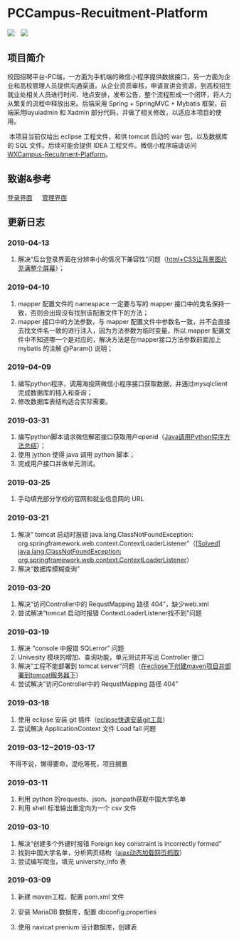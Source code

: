 # PCCampus-Recuitment-Platform

![](<https://img.shields.io/badge/layuiadmin-2.0-green.svg>)&emsp;![](<https://img.shields.io/badge/Xadmin-2.1-blue.svg>)

## 项目简介

​	校园招聘平台-PC端，一方面为手机端的微信小程序提供数据接口，另一方面为企业和高校管理人员提供沟通渠道。从企业资质审核，申请宣讲会资源，到高校招生就业处相关人员进行时间、地点安排，发布公告，整个流程形成一个闭环，将人力从繁复的流程中释放出来。后端采用 Spring + SpringMVC + Mybatis 框架，前端采用layuiadmin 和 Xadmin 部分代码，并做了相关修改，以适应本项目的使用。

​	本项目当前仅给出 eclipse 工程文件，和供 tomcat 启动的 war 包，以及数据库的 SQL 文件。后续可能会提供 IDEA 工程文件。微信小程序端请访问 [WXCampus-Recuitment-Platform](https://github.com/a1bum/WXCampus-Recruitment-Platform)。

## 致谢&参考

[登录界面](https://gitee.com/layuicms/layuicms) &emsp; [管理界面](https://gitee.com/daniuit/X-admin/)

## 更新日志

### 2019-04-13

1. 解决“后台登录界面在分辨率小的情况下兼容性”问题（[html+CSS让背景图片充满整个屏幕](https://blog.csdn.net/u011846249/article/details/78283844)）；

### 2019-04-10

1. mapper 配置文件的 namespace 一定要与写的 mapper 接口中的类名保持一致，否则会出现没有找到该配置文件下的方法；
2. mapper 接口中的方法参数，与 mapper 配置文件中参数名一致，并不会直接去找文件名一致的进行注入，因为方法参数为临时变量，所以 mapper 配置文件中不知道哪一个是对应的，解决方法是在mapper接口方法参数前面加上 mybatis 的注解 @Param() 说明；

### 2019-04-09

1. 编写python程序，调用海投网微信小程序接口获取数据，并通过mysqlclient完成数据库的插入和查询；
2. 修改数据库表结构适合实际需要。

### 2019-03-31

1. 编写python脚本请求微信解密接口获取用户openid（[Java调用Python程序方法总结](https://blog.csdn.net/IT_xiao_bai/article/details/79074988)）；
2. 使用 jython 使得 java 调用 python 脚本；
3. 完成用户接口并做单元测试。

### 2019-03-25

1. 手动填充部分学校的官网和就业信息网的 URL

### 2019-03-21

1. 解决“ tomcat 启动时报错 java.lang.ClassNotFoundException: org.springframework.web.context.ContextLoaderListener”（[[Solved] java.lang.ClassNotFoundException: org.springframework.web.context.ContextLoaderListener](https://howtodoinjava.com/spring-core/solved-java-lang-classnotfoundexception-org-springframework-web-context-contextloaderlistener/)）
2. 解决“数据库模糊查询”

### 2019-03-20

1. 解决“访问Controller中的 RequstMapping 路径 404”，缺少web.xml
2. 尝试解决“tomcat 启动时报错 ContextLoaderListener找不到”问题

### 2019-03-19

1. 解决 “console 中报错 SQLerror” 问题
2. Univesity 模块的增加、查询功能，单元测试并写出 Controller 接口
3. 解决“工程不能部署到 tomcat server”问题（[在eclipse下创建maven项目并部署到tomcat服务器下](https://blog.csdn.net/m751075306/article/details/11115353)）
4. 尝试解决“访问Controller中的 RequstMapping 路径 404”

### 2019-03-18

1. 使用 eclipse 安装 git 插件（[eclipse快速安装git工具](https://jingyan.baidu.com/article/09ea3ede74b8d9c0aede39c0.html)）
2. 尝试解决 ApplicationContext 文件 Load fail 问题

### 2019-03-12~2019-03-17

​       不得不说，懒得要命，混吃等死，项目搁置

### 2019-03-11

1. 利用 python 的requests、json、jsonpath获取中国大学名单
2. 利用 shell 标准输出重定向为一个 csv 文件

### 2019-03-10

1. 解决“创建多个外键时报错 Foreign key constraint is incorrectly formed”
2. 找到中国大学名单，分析网页结构（[ajax动态加载网页抓取](https://zhuanlan.zhihu.com/p/35682031)）
3. 尝试编写爬虫，填充 university_info 表

### 2019-03-09

1. 新建 maven工程，配置 pom.xml 文件

2. 安装 MariaDB 数据库，配置 dbconfig.properties
3. 使用 navicat prenium 设计数据库，创建表
